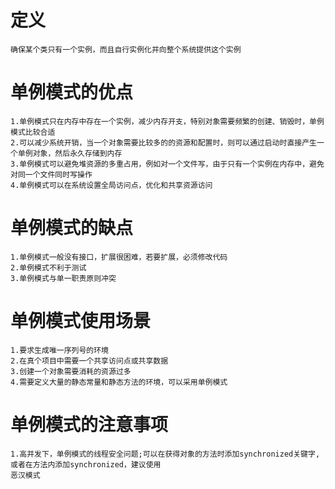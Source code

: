 # 定义
    确保某个类只有一个实例，而且自行实例化并向整个系统提供这个实例
# 单例模式的优点
    1.单例模式只在内存中存在一个实例，减少内存开支，特别对象需要频繁的创建、销毁时，单例模式比较合适
    2.可以减少系统开销，当一个对象需要比较多的的资源和配置时，则可以通过启动时直接产生一个单例对象，然后永久存储到内存
    3.单例模式可以避免堆资源的多重占用，例如对一个文件写，由于只有一个实例在内存中，避免对同一个文件同时写操作
    4.单例模式可以在系统设置全局访问点，优化和共享资源访问
# 单例模式的缺点
    1.单例模式一般没有接口，扩展很困难，若要扩展，必须修改代码
    2.单例模式不利于测试
    3.单例模式与单一职责原则冲突
# 单例模式使用场景
    1.要求生成唯一序列号的环境
    2.在真个项目中需要一个共享访问点或共享数据
    3.创建一个对象需要消耗的资源过多
    4.需要定义大量的静态常量和静态方法的环境，可以采用单例模式
# 单例模式的注意事项
    1.高并发下，单例模式的线程安全问题;可以在获得对象的方法时添加synchronized关键字,或者在方法内添加synchronized，建议使用
    恶汉模式



